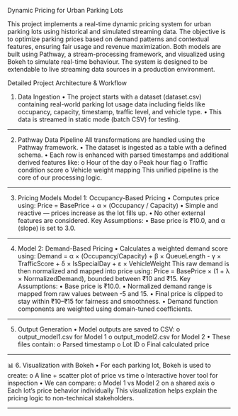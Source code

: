 Dynamic Pricing for Urban Parking Lots

This project implements a real-time dynamic pricing system for urban parking lots using historical and simulated streaming data. The objective is to optimize parking prices based on demand patterns and contextual features, ensuring fair usage and revenue maximization.
Both models are built using Pathway, a stream-processing framework, and visualized using Bokeh to simulate real-time behaviour. The system is designed to be extendable to live streaming data sources in a production environment.

Detailed Project Architecture & Workflow
1. Data Ingestion
•	The project starts with a dataset (dataset.csv) containing real-world parking lot usage data including fields like occupancy, capacity, timestamp, traffic level, and vehicle type.
•	This data is streamed in static mode (batch CSV) for testing.
________________________________________
2. Pathway Data Pipeline
All transformations are handled using the Pathway framework.
•	The dataset is ingested as a table with a defined schema.
•	Each row is enhanced with parsed timestamps and additional derived features like:
o	Hour of the day
o	Peak hour flag
o	Traffic condition score
o	Vehicle weight mapping
This unified pipeline is the core of our processing logic.
________________________________________
 
3. Pricing Models
 Model 1: Occupancy-Based Pricing
      •	Computes price using:
            Price = BasePrice + α × (Occupancy / Capacity)
      •	Simple and reactive — prices increase as the lot fills up.
      • No other external features are considered.
    Key Assumptions: 
      • Base price is ₹10.0, and α (slope) is set to 3.0.
________________________________________

 4. Model 2: Demand-Based Pricing
      •	Calculates a weighted demand score using:
            Demand = α × (Occupancy/Capacity) + β × QueueLength - γ × TrafficScore  + δ × IsSpecialDay + ε × VehicleWeight
      This raw demand is then normalized and mapped into price using:
            Price = BasePrice × (1 + λ × NormalizedDemand), bounded between ₹10 and ₹15.
    Key Assumptions:
      •	Base price is ₹10.0.
      •	Normalized demand range is mapped from raw values between -5 and 15.
      •	Final price is clipped to stay within ₹10–₹15 for fairness and smoothness.
      •	Demand function components are weighted using domain-tuned coefficients.
________________________________________
5. Output Generation
   •	Model outputs are saved to CSV:
      o	output_model1.csv for Model 1
      o	output_model2.csv for Model 2
   •	These files contain:
      o	Parsed timestamp
      o	Lot ID
      o	Final calculated price
________________________________________

📊 6. Visualization with Bokeh
   •	For each parking lot, Bokeh is used to create:
      o	A line + scatter plot of price vs time
      o	Interactive hover tool for inspection
   •	We can compare:
      o	Model 1 vs Model 2 on a shared axis
      o	Each lot’s price behavior individually
    This visualization helps explain the pricing logic to non-technical stakeholders.
________________________________________


